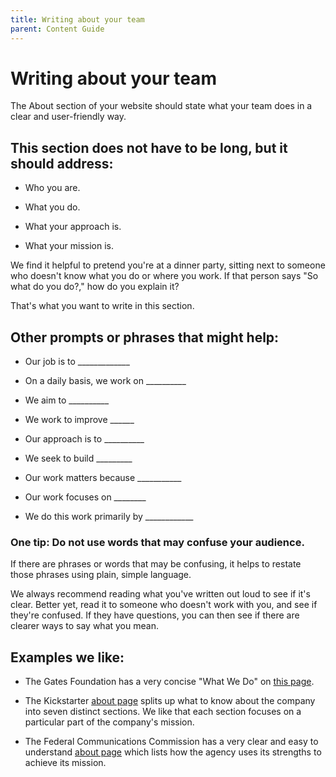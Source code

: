 ```yaml
---
title: Writing about your team
parent: Content Guide
---
```


# Writing about your team

The About section of your website should state what your team does in a clear and user-friendly way.

## This section does not have to be long, but it should address:

* Who you are.

* What you do.

* What your approach is.

* What your mission is.

We find it helpful to pretend you're at a dinner party, sitting next to someone who doesn't know what you do or where you work. If that person says "So what do you do?," how do you explain it?

That's what you want to write in this section.

## Other prompts or phrases that might help:

* Our job is to _____________

* On a daily basis, we work on __________

* We aim to __________

* We work to improve ______

* Our approach is to __________

* We seek to build _________

* Our work matters because ___________

* Our work focuses on ________

* We do this work primarily by ____________

### One tip: Do not use words that may confuse your audience.

If there are phrases or words that may be confusing, it helps to restate those phrases using plain, simple language.

We always recommend reading what you've written out loud to see if it's clear. Better yet, read it to someone who doesn't work with you, and see if they're confused. If they have questions, you can then see if there are clearer ways to say what you mean.

## Examples we like:

* The Gates Foundation has a very concise "What We Do" on [this page](http://www.gatesfoundation.org/What-We-Do).

* The Kickstarter [about page](https://www.kickstarter.com/hello?ref=footer) splits up what to know about the company into seven distinct sections. We like that each section focuses on a particular part of the company's mission.

* The Federal Communications Commission has a very clear and easy to understand [about page](https://www.fcc.gov/what-we-do) which lists how the agency uses its strengths to achieve its mission.
